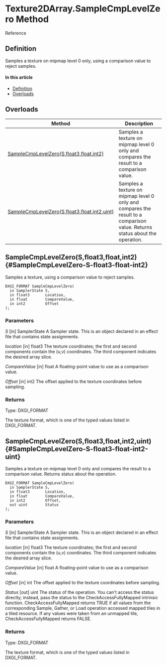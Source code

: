 # Texture2DArray.SampleCmpLevelZero Method

Reference

## Definition

Samples a texture on mipmap level 0 only, using a comparison value to reject samples.

#### In this article

*  [Definition](#definition)
*  [Overloads](#overloads)

## Overloads

| Method | Description |
| ------ | ----------- |
| [SampleCmpLevelZero(S,float3,float,int2)](#SampleCmpLevelZero-S-float3-float-int2) | Samples a texture on mipmap level 0 only and compares the result to a comparison value. |
| [SampleCmpLevelZero(S,float3,float,int2,uint)](#SampleCmpLevelZero-S-float3-float-int2-uint) | Samples a texture on mipmap level 0 only and compares the result to a comparison value. Returns status about the operation. |

## SampleCmpLevelZero(S,float3,float,int2) {#SampleCmpLevelZero-S-float3-float-int2}

Samples a texture, using a comparison value to reject samples.

```HLSL
DXGI_FORMAT SampleCmpLevelZero(
  in SamplerState S,
  in float3       Location,
  in float        CompareValue,
  in int2         Offset
);
```

### Parameters
<i>S</i> [in] SamplerState
A Sampler state. This is an object declared in an effect file that contains state assignments.

<i>location</i> [in] float3
The texture coordinates; the first and second components contain the (u,v) coordinates.  The third component indicates the desired array slice.

<i>CompareValue</i> [in] float
A floating-point value to use as a comparison value.

<i>Offset</i> [in] int2
The offset applied to the texture coordinates before sampling.

### Returns
Type: DXGI_FORMAT

The texture format, which is one of the typed values listed in DXGI_FORMAT.

## SampleCmpLevelZero(S,float3,float,int2,uint) {#SampleCmpLevelZero-S-float3-float-int2-uint}

Samples a texture on mipmap level 0 only and compares the result to a comparison value. Returns status about the operation.

```HLSL
DXGI_FORMAT SampleCmpLevelZero(
  in SamplerState S,
  in float3       Location,
  in float        CompareValue,
  in int2         Offset,
  out uint        Status
);
```

### Parameters
<i>S</i> [in] SamplerState
A Sampler state. This is an object declared in an effect file that contains state assignments.

<i>location</i> [in] float3
The texture coordinates; the first and second components contain the (u,v) coordinates.  The third component indicates the desired array slice.

<i>CompareValue</i> [in] float
A floating-point value to use as a comparison value.

<i>Offset</i> [in] int
The offset applied to the texture coordinates before sampling.

<i>Status</i> [out] uint
The status of the operation. You can't access the status directly; instead, pass the status to the CheckAccessFullyMapped intrinsic function. CheckAccessFullyMapped returns TRUE if all values from the corresponding Sample, Gather, or Load operation accessed mapped tiles in a tiled resource. If any values were taken from an unmapped tile, CheckAccessFullyMapped returns FALSE.

### Returns
Type: DXGI_FORMAT

The texture format, which is one of the typed values listed in DXGI_FORMAT.

